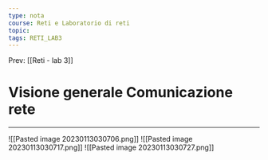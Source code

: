 ```yaml
---
type: nota
course: Reti e Laboratorio di reti
topic: 
tags: RETI_LAB3 
---
```


Prev: [[Reti - lab 3]]

# Visione generale Comunicazione rete
---


![[Pasted image 20230113030706.png]]
![[Pasted image 20230113030717.png]]
![[Pasted image 20230113030727.png]]
> 
